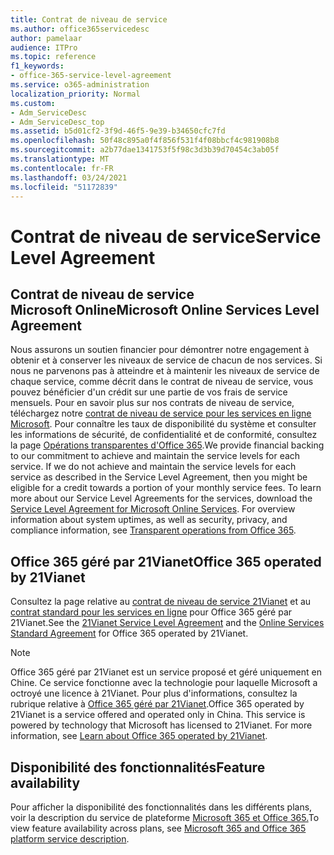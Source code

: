 ```yaml
---
title: Contrat de niveau de service
ms.author: office365servicedesc
author: pamelaar
audience: ITPro
ms.topic: reference
f1_keywords:
- office-365-service-level-agreement
ms.service: o365-administration
localization_priority: Normal
ms.custom:
- Adm_ServiceDesc
- Adm_ServiceDesc_top
ms.assetid: b5d01cf2-3f9d-46f5-9e39-b34650cfc7fd
ms.openlocfilehash: 50f48c895a0f4f856f531f4f08bbcf4c981908b8
ms.sourcegitcommit: a2b77dae1341753f5f98c3d3b39d70454c3ab05f
ms.translationtype: MT
ms.contentlocale: fr-FR
ms.lasthandoff: 03/24/2021
ms.locfileid: "51172839"
---
```

# <a name="service-level-agreement"></a><span data-ttu-id="f9f83-102">Contrat de niveau de service</span><span class="sxs-lookup"><span data-stu-id="f9f83-102">Service Level Agreement</span></span>

## <a name="microsoft-online-services-level-agreement"></a><span data-ttu-id="f9f83-103">Contrat de niveau de service Microsoft Online</span><span class="sxs-lookup"><span data-stu-id="f9f83-103">Microsoft Online Services Level Agreement</span></span>

<span data-ttu-id="f9f83-p101">Nous assurons un soutien financier pour démontrer notre engagement à obtenir et à conserver les niveaux de service de chacun de nos services. Si nous ne parvenons pas à atteindre et à maintenir les niveaux de service de chaque service, comme décrit dans le contrat de niveau de service, vous pouvez bénéficier d'un crédit sur une partie de vos frais de service mensuels. Pour en savoir plus sur nos contrats de niveau de service, téléchargez notre [contrat de niveau de service pour les services en ligne Microsoft](https://go.microsoft.com/fwlink/?linkid=272026). Pour connaître les taux de disponibilité du système et consulter les informations de sécurité, de confidentialité et de conformité, consultez la page [Opérations transparentes d'Office 365](./service-health-and-continuity.md).</span><span class="sxs-lookup"><span data-stu-id="f9f83-p101">We provide financial backing to our commitment to achieve and maintain the service levels for each service. If we do not achieve and maintain the service levels for each service as described in the Service Level Agreement, then you might be eligible for a credit towards a portion of your monthly service fees. To learn more about our Service Level Agreements for the services, download the [Service Level Agreement for Microsoft Online Services](https://go.microsoft.com/fwlink/?linkid=272026). For overview information about system uptimes, as well as security, privacy, and compliance information, see [Transparent operations from Office 365](./service-health-and-continuity.md).</span></span>
  
## <a name="office-365-operated-by-21vianet"></a><span data-ttu-id="f9f83-108">Office 365 géré par 21Vianet</span><span class="sxs-lookup"><span data-stu-id="f9f83-108">Office 365 operated by 21Vianet</span></span>

<span data-ttu-id="f9f83-109">Consultez la page relative au [contrat de niveau de service 21Vianet](https://go.microsoft.com/fwlink/?linkid=846729) et au [contrat standard pour les services en ligne](https://go.microsoft.com/fwlink/?linkid=846730) pour Office 365 géré par 21Vianet.</span><span class="sxs-lookup"><span data-stu-id="f9f83-109">See the [21Vianet Service Level Agreement](https://go.microsoft.com/fwlink/?linkid=846729) and the [Online Services Standard Agreement](https://go.microsoft.com/fwlink/?linkid=846730) for Office 365 operated by 21Vianet.</span></span> 
  
> [!NOTE]
> <span data-ttu-id="f9f83-p102">Office 365 géré par 21Vianet est un service proposé et géré uniquement en Chine. Ce service fonctionne avec la technologie pour laquelle Microsoft a octroyé une licence à 21Vianet. Pour plus d'informations, consultez la rubrique relative à [Office 365 géré par 21Vianet](/microsoft-365/admin/services-in-china/services-in-china?viewFallbackFrom=o365-worldwide).</span><span class="sxs-lookup"><span data-stu-id="f9f83-p102">Office 365 operated by 21Vianet is a service offered and operated only in China. This service is powered by technology that Microsoft has licensed to 21Vianet. For more information, see [Learn about Office 365 operated by 21Vianet](/microsoft-365/admin/services-in-china/services-in-china?viewFallbackFrom=o365-worldwide).</span></span> 
  
## <a name="feature-availability"></a><span data-ttu-id="f9f83-113">Disponibilité des fonctionnalités</span><span class="sxs-lookup"><span data-stu-id="f9f83-113">Feature availability</span></span>

<span data-ttu-id="f9f83-114">Pour afficher la disponibilité des fonctionnalités dans les différents plans, voir la description du service de plateforme [Microsoft 365 et Office 365.](office-365-platform-service-description.md)</span><span class="sxs-lookup"><span data-stu-id="f9f83-114">To view feature availability across plans, see [Microsoft 365 and Office 365 platform service description](office-365-platform-service-description.md).</span></span>
